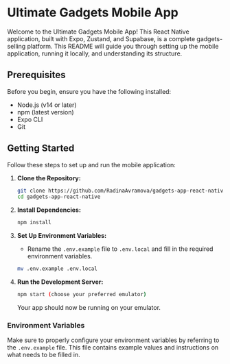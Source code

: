 # Ultimate Gadgets Mobile App

Welcome to the Ultimate Gadgets Mobile App! This React Native application, built with Expo, Zustand, and Supabase, is a complete gadgets-selling platform. This README will guide you through setting up the mobile application, running it locally, and understanding its structure.

## Prerequisites

Before you begin, ensure you have the following installed:

- Node.js (v14 or later)
- npm (latest version)
- Expo CLI
- Git

## Getting Started

Follow these steps to set up and run the mobile application:

1. **Clone the Repository:**

   ```bash
   git clone https://github.com/RadinaAvramova/gadgets-app-react-native.git
   cd gadgets-app-react-native
   ```

2. **Install Dependencies:**

   ```bash
   npm install
   ```

3. **Set Up Environment Variables:**

   - Rename the `.env.example` file to `.env.local` and fill in the required environment variables.

   ```bash
   mv .env.example .env.local
   ```

4. **Run the Development Server:**

   ```bash
   npm start (choose your preferred emulator)
   ```

   Your app should now be running on your emulator.

### Environment Variables

Make sure to properly configure your environment variables by referring to the `.env.example` file. This file contains example values and instructions on what needs to be filled in.

